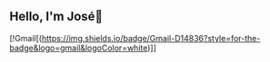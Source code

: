 ## Hello, I'm José🤗

[!Gmail[(https://img.shields.io/badge/Gmail-D14836?style=for-the-badge&logo=gmail&logoColor=white)]]


